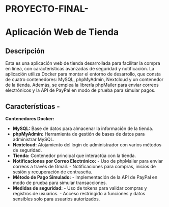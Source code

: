 # PROYECTO-FINAL-
 # Aplicación Web de Tienda 
 ## Descripción 
Esta es una aplicación web de tienda desarrollada para facilitar la compra en línea, con características avanzadas de seguridad y notificación. La aplicación utiliza Docker para montar el entorno de desarrollo, que consta de cuatro contenedores: MySQL, phpMyAdmin, Nextcloud y un contenedor de la tienda. Además, se emplea la librería phpMailer para enviar correos electrónicos y la API de PayPal en modo de prueba para simular pagos. 
## Características - 
**Contenedores Docker:** 
- **MySQL:** Base de datos para almacenar la información de la tienda.
-  **phpMyAdmin:** Herramienta de gestión de bases de datos para administrar MySQL.
-  **Nextcloud:** Alojamiento del login de administrador con varios métodos de seguridad.
- **Tienda:** Contenedor principal que interactúa con la tienda.
- **Notificaciones por Correo Electrónico:** - Uso de phpMailer para enviar correos a través de Gmail. - Notificaciones para compras, inicios de sesión y recuperación de contraseña.
- **Método de Pago Simulado:** - Implementación de la API de PayPal en modo de prueba para simular transacciones.
- **Medidas de seguridad:** - Uso de tokens para validar compras y registros de usuarios. - Acceso restringido a funciones y datos sensibles solo para usuarios autorizados.
 
